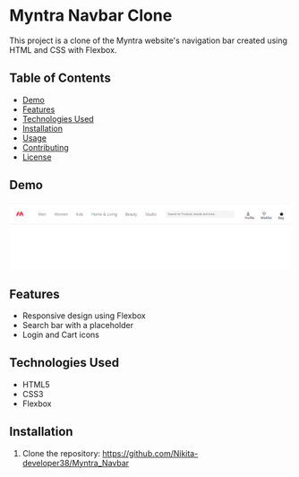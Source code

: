 # Myntra Navbar Clone

This project is a clone of the Myntra website's navigation bar created using HTML and CSS with Flexbox.

## Table of Contents

- [Demo](#demo)
- [Features](#features)
- [Technologies Used](#technologies-used)
- [Installation](#installation)
- [Usage](#usage)
- [Contributing](#contributing)
- [License](#license)

## Demo

![Myntra Navbar Screenshot](./navbar.png)

## Features

- Responsive design using Flexbox
- Search bar with a placeholder
- Login and Cart icons

## Technologies Used

- HTML5
- CSS3
- Flexbox

## Installation

1. Clone the repository:
  https://github.com/Nikita-developer38/Myntra_Navbar
  
